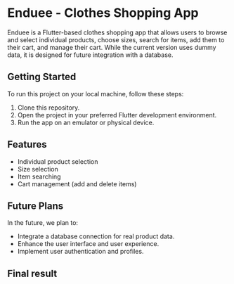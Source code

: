 # Enduee - Clothes Shopping App

Enduee is a Flutter-based clothes shopping app that allows users to browse and select individual products, choose sizes, search for items, add them to their cart, and manage their cart. While the current version uses dummy data, it is designed for future integration with a database.

## Getting Started

To run this project on your local machine, follow these steps:

1. Clone this repository.
2. Open the project in your preferred Flutter development environment.
3. Run the app on an emulator or physical device.

## Features

- Individual product selection
- Size selection
- Item searching
- Cart management (add and delete items)

## Future Plans

In the future, we plan to:
- Integrate a database connection for real product data.
- Enhance the user interface and user experience.
- Implement user authentication and profiles.

## Final result 
